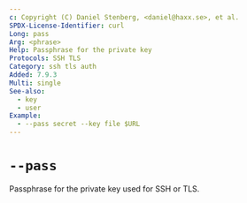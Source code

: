 ```yaml
---
c: Copyright (C) Daniel Stenberg, <daniel@haxx.se>, et al.
SPDX-License-Identifier: curl
Long: pass
Arg: <phrase>
Help: Passphrase for the private key
Protocols: SSH TLS
Category: ssh tls auth
Added: 7.9.3
Multi: single
See-also:
  - key
  - user
Example:
  - --pass secret --key file $URL
---
```


# `--pass`

Passphrase for the private key used for SSH or TLS.

